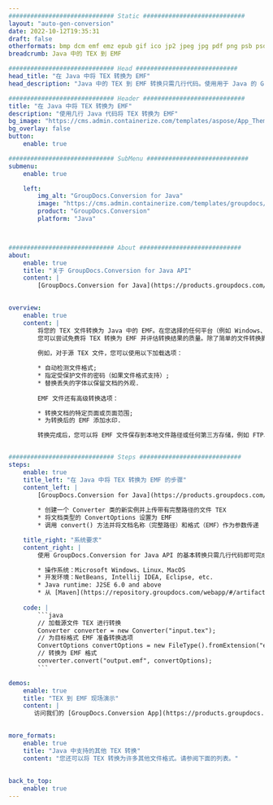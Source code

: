 ```yaml
---
############################# Static ############################
layout: "auto-gen-conversion"
date: 2022-10-12T19:35:31
draft: false
otherformats: bmp dcm emf emz epub gif ico jp2 jpeg jpg pdf png psb psd svg svgz tex tga tif tiff webp wmf wmz xps
breadcrumb: Java 中的 TEX 到 EMF

############################# Head ############################
head_title: "在 Java 中将 TEX 转换为 EMF"
head_description: "Java 中的 TEX 到 EMF 转换只需几行代码。使用用于 Java 的 GroupDocs 文档转换 API 转换 160 多种文件格式"

############################# Header ############################
title: "在 Java 中将 TEX 转换为 EMF"
description: "使用几行 Java 代码将 TEX 转换为 EMF"
bg_image: "https://cms.admin.containerize.com/templates/aspose/App_Themes/V3/images/bg/header1.png"
bg_overlay: false
button:
    enable: true

############################# SubMenu ############################
submenu:
    enable: true

    left:
        img_alt: "GroupDocs.Conversion for Java"
        image: "https://cms.admin.containerize.com/templates/groupdocs/images/product-logos/90x90-noborder/groupdocs-conversion-java.png"
        product: "GroupDocs.Conversion"
        platform: "Java"



############################# About ############################
about:
    enable: true
    title: "关于 GroupDocs.Conversion for Java API"
    content: |
        [GroupDocs.Conversion for Java](https://products.groupdocs.com/conversion/java/) 是一种高级文件格式转换 API，用于在 Microsoft Office、OpenDocument、PDF、HTML、电子邮件、CAD 等流行图像和文档格式之间进行转换。只需几行代码即可完成更多工作。本机 API 会自动检测原始文档的格式，并提供许多选项来自定义转换后的文档。除了从文档中提取信息的功能外，它还默认支持将转换结果缓存到本地磁盘。但是，任何类型的缓存存储都可以通过实施适当的接口来支持 - Amazon S3、Dropbox、Google Drive、Windows Azure、Reddis 或任何其他接口。
    

overview:
    enable: true
    content: |
        将您的 TEX 文件转换为 Java 中的 EMF。在您选择的任何平台（例如 Windows、Linux、macOS）上，只需几行 Java 代码。
        您可以尝试免费将 TEX 转换为 EMF 并评估转换结果的质量。除了简单的文件转换脚本外，您还可以尝试更复杂的选项来加载 TEX 源文件并存储 EMF 输出。 
        
        例如，对于源 TEX 文件，您可以使用以下加载选项：

        * 自动检测文件格式;
        * 指定受保护文件的密码（如果文件格式支持）;
        * 替换丢失的字体以保留文档的外观.
        
        EMF 文件还有高级转换选项：

        * 转换文档的特定页面或页面范围;
        * 为转换后的 EMF 添加水印.

        转换完成后，您可以将 EMF 文件保存到本地文件路径或任何第三方存储，例如 FTP、Amazon S3、Google Drive、Dropbox 等。请注意 - 转换 TEX到 EMF，您不需要安装任何额外的软件，例如 MS Office、Open Office、Adobe Acrobat Reader 等。


############################# Steps ############################
steps:
    enable: true
    title_left: "在 Java 中将 TEX 转换为 EMF 的步骤"
    content_left: |
        [GroupDocs.Conversion for Java](https://products.groupdocs.com/conversion/java/) 允许开发人员使用几行代码轻松地将 TEX 文件转换为 EMF。
        
        * 创建一个 Converter 类的新实例并上传带有完整路径的文件 TEX
        * 将文档类型的 ConvertOptions 设置为 EMF
        * 调用 convert() 方法并将文档名称（完整路径）和格式（EMF）作为参数传递

    title_right: "系统要求"
    content_right: |
        使用 GroupDocs.Conversion for Java API 的基本转换只需几行代码即可完成。所有主要平台和操作系统都支持我们的 API。在执行以下代码之前，请确保您的系统上安装了以下先决条件。

        * 操作系统：Microsoft Windows、Linux、MacOS
        * 开发环境：NetBeans, Intellij IDEA, Eclipse, etc.
        * Java runtime: J2SE 6.0 and above
        * 从 [Maven](https://repository.groupdocs.com/webapp/#/artifacts/browse/tree/General/repo/com/groupdocs/groupdocs-conversion) 获取最新的 GroupDocs.Conversion for Java
         
    code: |
        ```java    
        // 加载源文件 TEX 进行转换
        Converter converter = new Converter("input.tex");
        // 为目标格式 EMF 准备转换选项
        ConvertOptions convertOptions = new FileType().fromExtension("emf").getConvertOptions();
        // 转换为 EMF 格式
        converter.convert("output.emf", convertOptions);
        ```

demos:
    enable: true
    title: "TEX 到 EMF 现场演示"
    content: |
       访问我们的 [GroupDocs.Conversion App](https://products.groupdocs.app/conversion/family) 网站并立即尝试 TEX 到 EMF 转换。免费演示具有以下好处
          

more_formats:
    enable: true
    title: "Java 中支持的其他 TEX 转换"
    content: "您还可以将 TEX 转换为许多其他文件格式。请参阅下面的列表。"
       
       
back_to_top:
    enable: true
---
```

